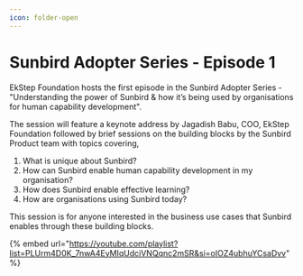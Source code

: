 ```yaml
---
icon: folder-open
---
```


# Sunbird Adopter Series - Episode 1

EkStep Foundation hosts the first episode in the Sunbird Adopter Series - "Understanding the power of Sunbird & how it’s being used by organisations for human capability development".

The session will feature a keynote address by Jagadish Babu, COO, EkStep Foundation followed by brief sessions on the building blocks by the Sunbird Product team with topics covering,

1. What is unique about Sunbird?
2. How can Sunbird enable human capability development in my organisation?
3. How does Sunbird enable effective learning?
4. How are organisations using Sunbird today?

This session is for anyone interested in the business use cases that Sunbird enables through these building blocks.



{% embed url="https://youtube.com/playlist?list=PLUrm4D0K_7nwA4EyMIqUdciVNQqnc2mSR&si=oIOZ4ubhuYCsaDvv" %}
